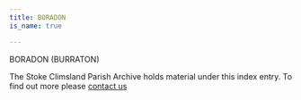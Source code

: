 ```yaml
---
title: BORADON
is_name: true

---
```


BORADON (BURRATON)


The Stoke Climsland Parish Archive holds material under this index entry. To find out more please [contact us](/contact/)
